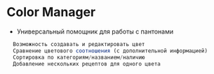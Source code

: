 # Color Manager

- Универсальный помощник для работы с пантонами

```js
  Возможность создавать и редактировать цвет
  Сравнение цветового соотношения (с дополнительной информацией)
  Сортировка по категориям/названием/наличию
  Добавление нескольких рецептов для одного цвета
```


